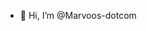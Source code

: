 - 👋 Hi, I’m @Marvoos-dotcom

<!---
Marvoos-dotcom/Marvoos-dotcom is a ✨ special ✨ repository because its `README.md` (this file) appears on your GitHub profile.
You can click the Preview link to take a look at your changes.
--->
